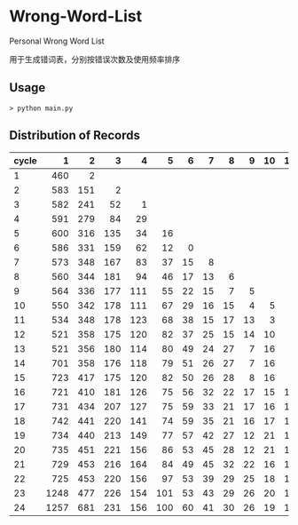 # Wrong-Word-List

Personal Wrong Word List

用于生成错词表，分别按错误次数及使用频率排序

## Usage

```shell
> python main.py
```

## Distribution of Records

| cycle |    1 |    2 |    3 |    4 |    5 |    6 |    7 |    8 |    9 |   10 |   11 |   12 |   13 |   14 |   15 |
| :---- | ---: | ---: | ---: | ---: | ---: | ---: | ---: | ---: | ---: | ---: | ---: | ---: | ---: | ---: | ---: |
| 1     |  460 |    2 |      |      |      |      |      |      |      |      |      |      |      |      |      |
| 2     |  583 |  151 |    2 |      |      |      |      |      |      |      |      |      |      |      |      |
| 3     |  582 |  241 |   52 |    1 |      |      |      |      |      |      |      |      |      |      |      |
| 4     |  591 |  279 |   84 |   29 |      |      |      |      |      |      |      |      |      |      |      |
| 5     |  600 |  316 |  135 |   34 |   16 |      |      |      |      |      |      |      |      |      |      |
| 6     |  586 |  331 |  159 |   62 |   12 |    0 |      |      |      |      |      |      |      |      |      |
| 7     |  573 |  348 |  167 |   83 |   37 |   15 |    8 |      |      |      |      |      |      |      |      |
| 8     |  560 |  344 |  181 |   94 |   46 |   17 |   13 |    6 |      |      |      |      |      |      |      |
| 9     |  564 |  336 |  177 |  111 |   55 |   22 |   15 |    7 |    5 |      |      |      |      |      |      |
| 10    |  550 |  342 |  178 |  111 |   67 |   29 |   16 |   15 |    4 |    5 |      |      |      |      |      |
| 11    |  534 |  348 |  178 |  123 |   68 |   38 |   15 |   17 |   13 |    3 |    2 |      |      |      |      |
| 12    |  521 |  358 |  175 |  120 |   82 |   37 |   25 |   15 |   14 |   10 |    2 |    1 |      |      |      |
| 13    |  521 |  356 |  180 |  114 |   80 |   49 |   24 |   27 |    7 |   16 |    6 |    1 |      |      |      |
| 14    |  701 |  358 |  176 |  118 |   79 |   51 |   26 |   27 |    7 |   16 |    6 |    1 |      |      |      |
| 15    |  723 |  417 |  175 |  120 |   82 |   50 |   26 |   28 |    8 |   16 |    6 |    1 |      |      |      |
| 16    |  721 |  410 |  181 |  126 |   75 |   56 |   32 |   22 |   17 |   15 |   10 |    6 |      |      |      |
| 17    |  731 |  434 |  207 |  127 |   75 |   59 |   33 |   21 |   17 |   16 |   10 |    6 |      |      |      |
| 18    |  742 |  441 |  220 |  141 |   74 |   59 |   35 |   21 |   16 |   17 |   10 |    6 |      |      |      |
| 19    |  734 |  440 |  213 |  149 |   77 |   57 |   42 |   27 |   12 |   21 |   11 |    6 |    6 |      |      |
| 20    |  735 |  451 |  221 |  156 |   86 |   53 |   45 |   28 |   12 |   21 |   10 |    7 |    6 |      |      |
| 21    |  729 |  453 |  216 |  164 |   84 |   49 |   45 |   32 |   22 |   16 |   12 |    7 |    7 |    4 |      |
| 22    |  725 |  453 |  220 |  156 |   97 |   53 |   39 |   29 |   25 |   18 |   13 |   10 |    8 |    6 |    1 |
| 23    | 1248 |  477 |  226 |  154 |  101 |   53 |   43 |   29 |   26 |   20 |   12 |   11 |    8 |    6 |    1 |
| 24    | 1257 |  681 |  231 |  156 |  100 |   60 |   41 |   30 |   26 |   19 |   14 |   12 |    8 |    5 |    2 |
